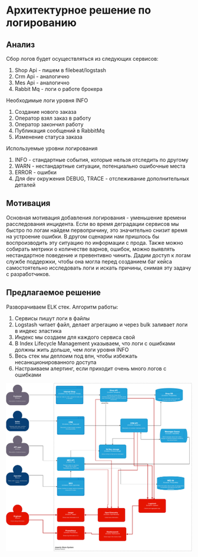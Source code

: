 # Архитектурное решение по логированию

## Анализ
Сбор логов будет осуществляться из следующих сервисов:
1) Shop Api - пишем в filebeat/logstash
2) Crm Api - аналогично
3) Mes Api - аналогично
4) Rabbit Mq - логи о работе брокера

Необходимые логи уровня INFO
1) Создание нового заказа
2) Оператор взял заказ в работу
3) Оператор закончил работу
4) Публикация сообщений в RabbitMq
5) Изменение статуса заказа

Используемые уровни логирования
1) INFO - стандартные события, которые нельзя отследить по другому
2) WARN - нестандартные ситуации, потенциально ошибочные места
3) ERROR - ошибки
4) Для dev окружения DEBUG, TRACE - отслеживание дополнительных деталей

## Мотивация
Основная мотивация добавления логирования - уменьшение времени расследования инцидента. Если во время деградации сервисов мы быстро по логам найдем первопричину, это значительно снизит время на устроение ошибки. В другом сценарии нам пришлось бы воспроизводить эту ситуацию по информации с прода.
Также можно собирать метрики о количестве варнов, ошибок, можно выявлять нестандартное поведение и превентивно чинить.
Дадим доступ к логам службе поддержки, чтобы она могла перед созданием баг кейса самостоятельно исследовать логи и искать причины, снимая эту задачу с разработчиков.

## Предлагаемое решение
Разворачиваем ELK стек. Алгоритм работы:
1) Сервисы пишут логи в файлы
2) Logstash читает файл, делает агрегацию и через bulk заливает логи в индекс эластика
3) Индекс мы создаем для каждого сервиса свой
4) В Index Lifecycle Management указываем, что логи с ошибками должны жить дольше, чем логи уровня INFO
5) Весь стек мы деплоим под впн, чтобы избежать несанкционированного доступа
6) Настраиваем алертинг, если приходит очень много логов с ошибками

![elk.drawio.png](elk.drawio.png)